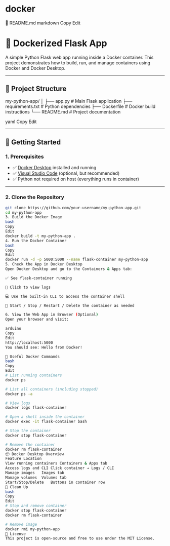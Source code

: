 # docker

📄 README.md
markdown
Copy
Edit
# 🐳 Dockerized Flask App

A simple Python Flask web app running inside a Docker container. This project demonstrates how to build, run, and manage containers using Docker and Docker Desktop.

---

## 📁 Project Structure

my-python-app/ │ ├── app.py # Main Flask application ├── requirements.txt # Python dependencies ├── Dockerfile # Docker build instructions └── README.md # Project documentation

yaml
Copy
Edit

---

## 🚀 Getting Started

### 1. Prerequisites

- ✅ [Docker Desktop](https://www.docker.com/products/docker-desktop) installed and running  
- ✅ [Visual Studio Code](https://code.visualstudio.com/) (optional, but recommended)
- ✅ Python not required on host (everything runs in container)

---

### 2. Clone the Repository

```bash
git clone https://github.com/your-username/my-python-app.git
cd my-python-app
3. Build the Docker Image
bash
Copy
Edit
docker build -t my-python-app .
4. Run the Docker Container
bash
Copy
Edit
docker run -d -p 5000:5000 --name flask-container my-python-app
5. Check the App in Docker Desktop
Open Docker Desktop and go to the Containers & Apps tab:

✅ See flask-container running

📜 Click to view logs

💻 Use the built-in CLI to access the container shell

🔁 Start / Stop / Restart / Delete the container as needed

6. View the Web App in Browser (Optional)
Open your browser and visit:

arduino
Copy
Edit
http://localhost:5000
You should see: Hello from Docker!

🧰 Useful Docker Commands
bash
Copy
Edit
# List running containers
docker ps

# List all containers (including stopped)
docker ps -a

# View logs
docker logs flask-container

# Open a shell inside the container
docker exec -it flask-container bash

# Stop the container
docker stop flask-container

# Remove the container
docker rm flask-container
📦 Docker Desktop Overview
Feature	Location
View running containers	Containers & Apps tab
Access logs and CLI	Click container → Logs / CLI
Manage images	Images tab
Manage volumes	Volumes tab
Start/Stop/Delete	Buttons in container row
🧼 Clean Up
bash
Copy
Edit
# Stop and remove container
docker stop flask-container
docker rm flask-container

# Remove image
docker rmi my-python-app
📝 License
This project is open-source and free to use under the MIT License.

